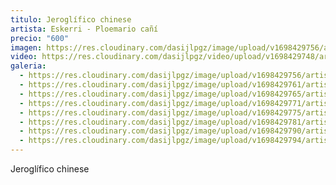 ```yaml
---
titulo: Jeroglífico chinese
artista: Eskerri - Ploemario cañí
precio: "600"
imagen: https://res.cloudinary.com/dasijlpgz/image/upload/v1698429756/artistas/Eskerri%20-%20Ploemario%20ca%C3%B1%C3%AD/17_Jerogl%C3%ADfico%20chinese/P1070424.jpg
video: https://res.cloudinary.com/dasijlpgz/video/upload/v1698429748/artistas/Eskerri%20-%20Ploemario%20ca%C3%B1%C3%AD/17_Jerogl%C3%ADfico%20chinese/Sin_t%C3%ADtulo_1.mp4
galeria:
  - https://res.cloudinary.com/dasijlpgz/image/upload/v1698429756/artistas/Eskerri%20-%20Ploemario%20ca%C3%B1%C3%AD/17_Jerogl%C3%ADfico%20chinese/P1070424.jpg
  - https://res.cloudinary.com/dasijlpgz/image/upload/v1698429761/artistas/Eskerri%20-%20Ploemario%20ca%C3%B1%C3%AD/17_Jerogl%C3%ADfico%20chinese/P1070428.jpg
  - https://res.cloudinary.com/dasijlpgz/image/upload/v1698429765/artistas/Eskerri%20-%20Ploemario%20ca%C3%B1%C3%AD/17_Jerogl%C3%ADfico%20chinese/P1070429.jpg
  - https://res.cloudinary.com/dasijlpgz/image/upload/v1698429771/artistas/Eskerri%20-%20Ploemario%20ca%C3%B1%C3%AD/17_Jerogl%C3%ADfico%20chinese/P1070430.jpg
  - https://res.cloudinary.com/dasijlpgz/image/upload/v1698429775/artistas/Eskerri%20-%20Ploemario%20ca%C3%B1%C3%AD/17_Jerogl%C3%ADfico%20chinese/P1070431.jpg
  - https://res.cloudinary.com/dasijlpgz/image/upload/v1698429781/artistas/Eskerri%20-%20Ploemario%20ca%C3%B1%C3%AD/17_Jerogl%C3%ADfico%20chinese/P1070432.jpg
  - https://res.cloudinary.com/dasijlpgz/image/upload/v1698429790/artistas/Eskerri%20-%20Ploemario%20ca%C3%B1%C3%AD/17_Jerogl%C3%ADfico%20chinese/P1070434.jpg
  - https://res.cloudinary.com/dasijlpgz/image/upload/v1698429794/artistas/Eskerri%20-%20Ploemario%20ca%C3%B1%C3%AD/17_Jerogl%C3%ADfico%20chinese/P1070436.jpg
---
```

Jeroglífico chinese